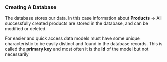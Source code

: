 ### Creating A Database

The database stores our data. In this case information about
**Products** -> All successfully created products are stored in the 
database, and can be modified or deleted.

For easier and quick access data models must have some unique 
characteristic to be easily distinct and found in the database records. 
This is called the **primary key** and most often it is the **Id** 
of the model but not necessarily 

